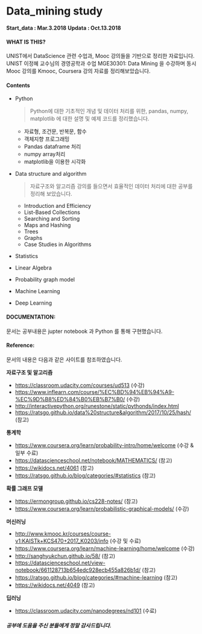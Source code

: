 # Data_mining study

__Start_data : Mar.3.2018__
__Updata : Oct.13.2018__

#### WHAT IS THIS?
UNIST에서 DataScience 관련 수업과, Mooc 강의들을 기반으로 정리한 자료입니다.
UNIST 이정혜 교수님의 경영공학과 수업 MGE30301: Data Mining 을 수강하며 동시 Mooc 강의를  Kmooc, Coursera 강의 자료를 정리해보았습니다.

#### Contents
- Python
    > Python에 대한 기초적인 개념 및 데이터 처리를 위한, pandas, numpy, matplotlib 에 대한 설명 및 예제 코드를 정리했습니다.
    - 자료형, 조건문, 반복문, 함수
    - 객체지향 프로그래밍 
    - Pandas dataframe 처리
    - numpy array처리
    - matplotlib을 이용한 시각화
    
- Data structure and algorithm
    > 자료구조와 알고리즘 강의를 들으면서 효율적인 데이터 처리에 대한 공부를 정리해 보았습니다.
    - Introduction and Efficiency
    - List-Based Collections
    - Searching and Sorting
    - Maps and Hashing
    - Trees
    - Graphs
    - Case Studies in Algorithms
    
- Statistics
    > 
    
- Linear Algebra
    > 
    

- Probability graph model
    > 

- Machine Learning
    > 

- Deep Learning
    > 

#### DOCUMENTATION:
문서는 공부내용은 jupter notebook 과 Python 를 통해 구현했습니다.


#### Reference:
문서의 내용은 다음과 같은 사이트를 참조하였습니다.
<br>

__자료구조 및 알고리즘__
- https://classroom.udacity.com/courses/ud513 (수강)
- https://www.inflearn.com/course/%EC%BD%94%EB%94%A9-%EC%9D%B8%ED%84%B0%EB%B7%B0/ (수강)
- http://interactivepython.org/runestone/static/pythonds/index.html
- https://ratsgo.github.io/data%20structure&algorithm/2017/10/25/hash/ (참고)

__통계학__
- https://www.coursera.org/learn/probability-intro/home/welcome (수강 & 일부 수료)
- https://datascienceschool.net/notebook/MATHEMATICS/ (참고)
- https://wikidocs.net/4061 (참고)
- https://ratsgo.github.io/blog/categories/#statistics (참고)

__확률 그래프 모델__
- https://ermongroup.github.io/cs228-notes/ (참고)
- https://www.coursera.org/learn/probabilistic-graphical-models/ (수강)

__머신러닝__
- http://www.kmooc.kr/courses/course-v1:KAISTk+KCS470+2017_K0203/info (수강 및 수료)
- https://www.coursera.org/learn/machine-learning/home/welcome (수강)
- http://sanghyukchun.github.io/58/ (참고)
- https://datascienceschool.net/view-notebook/661128713b654edc928ecb455a826b1d/ (참고)
- https://ratsgo.github.io/blog/categories/#machine-learning (참고)
- https://wikidocs.net/4049 (참고)

__딥러닝__
- https://classroom.udacity.com/nanodegrees/nd101 (수료)


##### 공부에 도움을 주신 분들에게 정말 감사드립니다.


